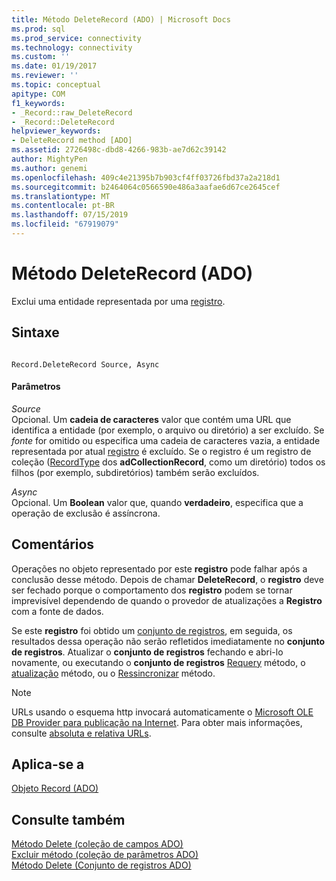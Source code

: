 ```yaml
---
title: Método DeleteRecord (ADO) | Microsoft Docs
ms.prod: sql
ms.prod_service: connectivity
ms.technology: connectivity
ms.custom: ''
ms.date: 01/19/2017
ms.reviewer: ''
ms.topic: conceptual
apitype: COM
f1_keywords:
- _Record::raw_DeleteRecord
- _Record::DeleteRecord
helpviewer_keywords:
- DeleteRecord method [ADO]
ms.assetid: 2726498c-dbd8-4266-983b-ae7d62c39142
author: MightyPen
ms.author: genemi
ms.openlocfilehash: 409c4e21395b7b903cf4ff03726fbd37a2a218d1
ms.sourcegitcommit: b2464064c0566590e486a3aafae6d67ce2645cef
ms.translationtype: MT
ms.contentlocale: pt-BR
ms.lasthandoff: 07/15/2019
ms.locfileid: "67919079"
---
```

# <a name="deleterecord-method-ado"></a>Método DeleteRecord (ADO)
Exclui uma entidade representada por uma [registro](../../../ado/reference/ado-api/record-object-ado.md).  
  
## <a name="syntax"></a>Sintaxe  
  
```  
  
Record.DeleteRecord Source, Async  
```  
  
#### <a name="parameters"></a>Parâmetros  
 *Source*  
 Opcional. Um **cadeia de caracteres** valor que contém uma URL que identifica a entidade (por exemplo, o arquivo ou diretório) a ser excluído. Se *fonte* for omitido ou especifica uma cadeia de caracteres vazia, a entidade representada por atual [registro](../../../ado/reference/ado-api/record-object-ado.md) é excluído. Se o registro é um registro de coleção ([RecordType](../../../ado/reference/ado-api/recordtype-property-ado.md) dos **adCollectionRecord**, como um diretório) todos os filhos (por exemplo, subdiretórios) também serão excluídos.  
  
 *Async*  
 Opcional. Um **Boolean** valor que, quando **verdadeiro**, especifica que a operação de exclusão é assíncrona.  
  
## <a name="remarks"></a>Comentários  
 Operações no objeto representado por este **registro** pode falhar após a conclusão desse método. Depois de chamar **DeleteRecord**, o **registro** deve ser fechado porque o comportamento dos **registro** podem se tornar imprevisível dependendo de quando o provedor de atualizações a **Registro** com a fonte de dados.  
  
 Se este **registro** foi obtido um [conjunto de registros](../../../ado/reference/ado-api/recordset-object-ado.md), em seguida, os resultados dessa operação não serão refletidos imediatamente no **conjunto de registros**. Atualizar o **conjunto de registros** fechando e abri-lo novamente, ou executando o **conjunto de registros** [Requery](../../../ado/reference/ado-api/requery-method.md) método, o [atualização](../../../ado/reference/ado-api/update-method.md) método, ou o [Ressincronizar](../../../ado/reference/ado-api/resync-method.md) método.  
  
> [!NOTE]
>  URLs usando o esquema http invocará automaticamente o [Microsoft OLE DB Provider para publicação na Internet](../../../ado/guide/appendixes/microsoft-ole-db-provider-for-internet-publishing.md). Para obter mais informações, consulte [absoluta e relativa URLs](../../../ado/guide/data/absolute-and-relative-urls.md).  
  
## <a name="applies-to"></a>Aplica-se a  
 [Objeto Record (ADO)](../../../ado/reference/ado-api/record-object-ado.md)  
  
## <a name="see-also"></a>Consulte também  
 [Método Delete (coleção de campos ADO)](../../../ado/reference/ado-api/delete-method-ado-fields-collection.md)   
 [Excluir método (coleção de parâmetros ADO)](../../../ado/reference/ado-api/delete-method-ado-parameters-collection.md)   
 [Método Delete (Conjunto de registros ADO)](../../../ado/reference/ado-api/delete-method-ado-recordset.md)

